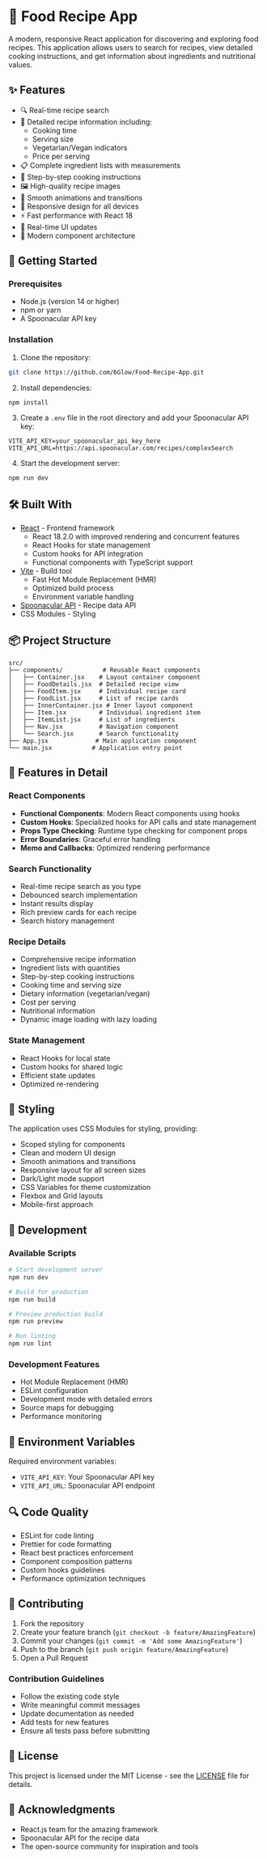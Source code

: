 # 🌮 Food Recipe App

A modern, responsive React application for discovering and exploring food recipes. This application allows users to search for recipes, view detailed cooking instructions, and get information about ingredients and nutritional values.

## ✨ Features

- 🔍 Real-time recipe search
- 📝 Detailed recipe information including:
  - Cooking time
  - Serving size
  - Vegetarian/Vegan indicators
  - Price per serving
- 📋 Complete ingredient lists with measurements
- 📝 Step-by-step cooking instructions
- 🖼️ High-quality recipe images
- 💫 Smooth animations and transitions
- 📱 Responsive design for all devices
- ⚡ Fast performance with React 18
- 🔄 Real-time UI updates
- 🎨 Modern component architecture

## 🚀 Getting Started

### Prerequisites

- Node.js (version 14 or higher)
- npm or yarn
- A Spoonacular API key

### Installation

1. Clone the repository:
```bash
git clone https://github.com/6Glow/Food-Recipe-App.git
```

2. Install dependencies:
```bash
npm install
```

3. Create a `.env` file in the root directory and add your Spoonacular API key:
```env
VITE_API_KEY=your_spoonacular_api_key_here
VITE_API_URL=https://api.spoonacular.com/recipes/complexSearch
```

4. Start the development server:
```bash
npm run dev
```

## 🛠️ Built With

- [React](https://reactjs.org/) - Frontend framework
  - React 18.2.0 with improved rendering and concurrent features
  - React Hooks for state management
  - Custom hooks for API integration
  - Functional components with TypeScript support
- [Vite](https://vitejs.dev/) - Build tool
  - Fast Hot Module Replacement (HMR)
  - Optimized build process
  - Environment variable handling
- [Spoonacular API](https://spoonacular.com/food-api) - Recipe data API
- CSS Modules - Styling

## 📦 Project Structure

```
src/
├── components/           # Reusable React components
│   ├── Container.jsx    # Layout container component
│   ├── FoodDetails.jsx  # Detailed recipe view
│   ├── FoodItem.jsx     # Individual recipe card
│   ├── FoodList.jsx     # List of recipe cards
│   ├── InnerContainer.jsx # Inner layout component
│   ├── Item.jsx         # Individual ingredient item
│   ├── ItemList.jsx     # List of ingredients
│   ├── Nav.jsx          # Navigation component
│   └── Search.jsx       # Search functionality
├── App.jsx             # Main application component
└── main.jsx           # Application entry point
```

## 🎯 Features in Detail

### React Components
- **Functional Components**: Modern React components using hooks
- **Custom Hooks**: Specialized hooks for API calls and state management
- **Props Type Checking**: Runtime type checking for component props
- **Error Boundaries**: Graceful error handling
- **Memo and Callbacks**: Optimized rendering performance

### Search Functionality
- Real-time recipe search as you type
- Debounced search implementation
- Instant results display
- Rich preview cards for each recipe
- Search history management

### Recipe Details
- Comprehensive recipe information
- Ingredient lists with quantities
- Step-by-step cooking instructions
- Cooking time and serving size
- Dietary information (vegetarian/vegan)
- Cost per serving
- Nutritional information
- Dynamic image loading with lazy loading

### State Management
- React Hooks for local state
- Custom hooks for shared logic
- Efficient state updates
- Optimized re-rendering

## 🎨 Styling

The application uses CSS Modules for styling, providing:
- Scoped styling for components
- Clean and modern UI design
- Smooth animations and transitions
- Responsive layout for all screen sizes
- Dark/Light mode support
- CSS Variables for theme customization
- Flexbox and Grid layouts
- Mobile-first approach

## 🔧 Development

### Available Scripts

```bash
# Start development server
npm run dev

# Build for production
npm run build

# Preview production build
npm run preview

# Run linting
npm run lint
```

### Development Features
- Hot Module Replacement (HMR)
- ESLint configuration
- Development mode with detailed errors
- Source maps for debugging
- Performance monitoring

## 📝 Environment Variables

Required environment variables:

- `VITE_API_KEY`: Your Spoonacular API key
- `VITE_API_URL`: Spoonacular API endpoint

## 🔍 Code Quality

- ESLint for code linting
- Prettier for code formatting
- React best practices enforcement
- Component composition patterns
- Custom hooks guidelines
- Performance optimization techniques

## 🤝 Contributing

1. Fork the repository
2. Create your feature branch (`git checkout -b feature/AmazingFeature`)
3. Commit your changes (`git commit -m 'Add some AmazingFeature'`)
4. Push to the branch (`git push origin feature/AmazingFeature`)
5. Open a Pull Request

### Contribution Guidelines
- Follow the existing code style
- Write meaningful commit messages
- Update documentation as needed
- Add tests for new features
- Ensure all tests pass before submitting

## 📄 License

This project is licensed under the MIT License - see the [LICENSE](LICENSE) file for details.

## 🙏 Acknowledgments

- React.js team for the amazing framework
- Spoonacular API for the recipe data
- The open-source community for inspiration and tools
